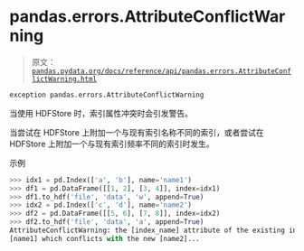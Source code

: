 # pandas.errors.AttributeConflictWarning

> 原文：[`pandas.pydata.org/docs/reference/api/pandas.errors.AttributeConflictWarning.html`](https://pandas.pydata.org/docs/reference/api/pandas.errors.AttributeConflictWarning.html)

```py
exception pandas.errors.AttributeConflictWarning
```

当使用 HDFStore 时，索引属性冲突时会引发警告。

当尝试在 HDFStore 上附加一个与现有索引名称不同的索引，或者尝试在 HDFStore 上附加一个与现有索引频率不同的索引时发生。

示例

```py
>>> idx1 = pd.Index(['a', 'b'], name='name1')
>>> df1 = pd.DataFrame([[1, 2], [3, 4]], index=idx1)
>>> df1.to_hdf('file', 'data', 'w', append=True)  
>>> idx2 = pd.Index(['c', 'd'], name='name2')
>>> df2 = pd.DataFrame([[5, 6], [7, 8]], index=idx2)
>>> df2.to_hdf('file', 'data', 'a', append=True)  
AttributeConflictWarning: the [index_name] attribute of the existing index is
[name1] which conflicts with the new [name2]... 
```
